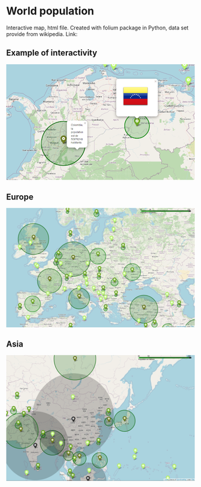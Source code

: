 # **World population**

Interactive map, html file.
Created with folium package in Python, data set provide from wikipedia.
Link: 

## Example of interactivity
![image](/example/interactivity.png)

## Europe
![image](/example/europe_map.png)

## Asia
![image](/example/asia_map.png)